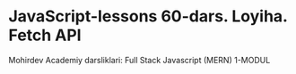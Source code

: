 # JavaScript-lessons 60-dars. Loyiha. Fetch API
Mohirdev Academiy darsliklari: Full Stack Javascript (MERN) 1-MODUL
